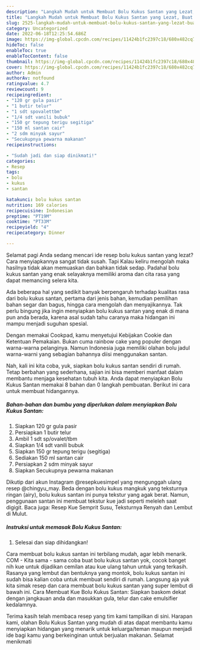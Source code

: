 ```yaml
---
description: "Langkah Mudah untuk Membuat Bolu Kukus Santan yang Lezat, Buat Buka Puasa Menggugah Selera"
title: "Langkah Mudah untuk Membuat Bolu Kukus Santan yang Lezat, Buat Buka Puasa Menggugah Selera"
slug: 2525-langkah-mudah-untuk-membuat-bolu-kukus-santan-yang-lezat-buat-buka-puasa-menggugah-selera
category: Uncategorized
date: 2022-06-18T12:25:54.686Z
image: https://img-global.cpcdn.com/recipes/11424b1fc2397c18/680x482cq70/bolu-kukus-santan-foto-resep-utama.jpg
hideToc: false
enableToc: true
enableTocContent: false
thumbnail: https://img-global.cpcdn.com/recipes/11424b1fc2397c18/680x482cq70/bolu-kukus-santan-foto-resep-utama.jpg
cover: https://img-global.cpcdn.com/recipes/11424b1fc2397c18/680x482cq70/bolu-kukus-santan-foto-resep-utama.jpg
author: Admin
authorAv: notfound
ratingvalue: 4.7
reviewcount: 9
recipeingredient:
- "120 gr gula pasir"
- "1 butir telur"
- "1 sdt spovalettbm"
- "1/4 sdt vanili bubuk"
- "150 gr tepung terigu segitiga"
- "150 ml santan cair"
- "2 sdm minyak sayur"
- "Secukupnya pewarna makanan"
recipeinstructions:

- "Sudah jadi dan siap dinikmati!"
categories:
- Resep
tags:
- bolu
- kukus
- santan

katakunci: bolu kukus santan 
nutrition: 169 calories
recipecuisine: Indonesian
preptime: "PT19M"
cooktime: "PT33M"
recipeyield: "4"
recipecategory: Dinner

---
```



Selamat pagi Anda sedang mencari ide resep bolu kukus santan yang lezat? Cara menyiapkannya sangat tidak susah. Tapi Kalau keliru mengolah maka hasilnya tidak akan memuaskan dan bahkan tidak sedap. Padahal bolu kukus santan yang enak selayaknya memiliki aroma dan cita rasa yang dapat memancing selera kita.


Ada beberapa hal yang sedikit banyak berpengaruh terhadap kualitas rasa dari bolu kukus santan, pertama dari jenis bahan, kemudian pemilihan bahan segar dan bagus, hingga cara mengolah dan menyajikannya. Tak perlu bingung jika ingin menyiapkan bolu kukus santan yang enak di mana pun anda berada, karena asal sudah tahu caranya maka hidangan ini mampu menjadi suguhan spesial.

Dengan memakai Cookpad, kamu menyetujui Kebijakan Cookie dan Ketentuan Pemakaian. Bukan cuma rainbow cake yang populer dengan warna-warna pelanginya. Namun Indonesia juga memiliki olahan bolu jadul warna-warni yang sebagian bahannya diisi menggunakan santan.


Nah, kali ini kita coba, yuk, siapkan bolu kukus santan sendiri di rumah. Tetap berbahan yang sederhana, sajian ini bisa memberi manfaat dalam membantu menjaga kesehatan tubuh kita. Anda dapat menyiapkan Bolu Kukus Santan memakai 8 bahan dan 0 langkah pembuatan. Berikut ini cara untuk membuat hidangannya.

<!--inarticleads1-->

##### Bahan-bahan dan bumbu yang diperlukan dalam menyiapkan Bolu Kukus Santan:

1. Siapkan 120 gr gula pasir
1. Persiapkan 1 butir telur
1. Ambil 1 sdt sp/ovalet/tbm
1. Siapkan 1/4 sdt vanili bubuk
1. Siapkan 150 gr tepung terigu (segitiga)
1. Sediakan 150 ml santan cair
1. Persiapkan 2 sdm minyak sayur
1. Siapkan Secukupnya pewarna makanan


Dikutip dari akun Instagram @resepkuesimpel yang mengunggah ulang resep @chingyu_may. Beda dengan bolu kukus mangkuk yang teksturnya ringan (airy), bolu kukus santan ini punya tekstur yang agak berat. Namun, penggunaan santan ini membuat tekstur kue jadi seperti meleleh saat digigit. Baca juga: Resep Kue Semprit Susu, Teksturnya Renyah dan Lembut di Mulut. 

<!--inarticleads2-->

##### Instruksi untuk memasak Bolu Kukus Santan:


1. Selesai dan siap dihidangkan!

Cara membuat bolu kukus santan ini terbilang mudah, agar lebih menarik. COM - Kita sama - sama coba buat bolu kukus santan yok, cocok banget nih kue untuk dijadikan cemilan atau kue ulang tahun untuk yang terkasih. Rasanya yang lembut dan bentuknya yang montok, bolu kukus santan ini sudah bisa kalian coba untuk membuat sendiri di rumah. Langsung aja yuk kita simak resep dan cara membuat bolu kukus santan yang super lembut di bawah ini. Cara Membuat Kue Bolu Kukus Santan: Siapkan baskom dekat dengan jangkauan anda dan masukkan gula, telur dan cake emulsifier kedalamnya. 

Terima kasih telah membaca resep yang tim kami tampilkan di sini. Harapan kami, olahan Bolu Kukus Santan yang mudah di atas dapat membantu kamu menyiapkan hidangan yang menarik untuk keluarga/teman maupun menjadi ide bagi kamu yang berkeinginan untuk berjualan makanan. Selamat menikmati
